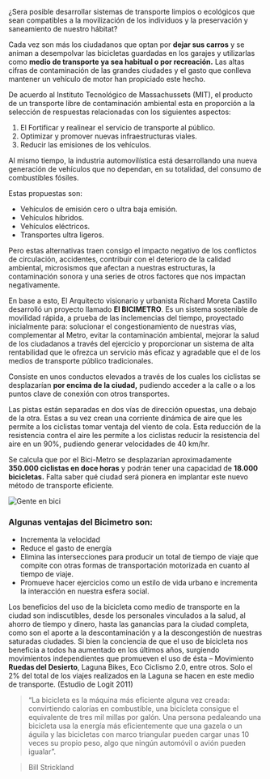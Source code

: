 
¿Sera posible desarrollar sistemas de transporte limpios o ecológicos que sean compatibles a la movilización de los individuos y la preservación y saneamiento de nuestro hábitat?

Cada vez son más los ciudadanos que optan por **dejar sus carros** y se animan a desempolvar las bicicletas guardadas en los garajes y utilizarlas como **medio de transporte ya sea habitual o por recreación.** Las altas cifras de contaminación de las grandes ciudades y el gasto que conlleva mantener un vehículo de motor han propiciado este hecho.

De acuerdo al Instituto Tecnológico de Massachussets (MIT), el producto de un transporte libre de contaminación ambiental esta en proporción a la selección de respuestas relacionadas con los siguientes aspectos:

1. El Fortificar y realinear el servicio de transporte al público.
2. Optimizar y promover nuevas infraestructuras viales.
3. Reducir las emisiones de los vehículos.

Al mismo tiempo, la industria automovilística está desarrollando una nueva generación de vehículos que no dependan, en su totalidad, del consumo de combustibles fósiles.

Estas propuestas son:

- Vehículos de emisión cero o ultra baja emisión.
- Vehículos híbridos.
- Vehículos eléctricos.
- Transportes ultra ligeros.

Pero estas alternativas traen consigo el impacto negativo de los conflictos de circulación, accidentes, contribuir con el deterioro de la calidad ambiental, microsismos que afectan a nuestras estructuras, la contaminación sonora y una series de otros factores que nos impactan negativamente.

En base a esto, El Arquitecto visionario y urbanista Richard Moreta Castillo desarrolló un proyecto llamado **El BICIMETRO**. Es un sistema sostenible de movilidad rápida, a prueba de las inclemencias del tiempo, proyectado inicialmente para: solucionar el congestionamiento de nuestras vías, complementar al Metro, evitar la contaminación ambiental, mejorar la salud de los ciudadanos  a través del ejercicio y proporcionar un sistema de alta rentabilidad que le ofrezca un servicio más eficaz y agradable que el de los medios de transporte público tradicionales.

Consiste en unos conductos elevados a través de los cuales los ciclistas se desplazarían **por encima de la ciudad,** pudiendo acceder a la calle o a los puntos clave de conexión con otros transportes.

Las pistas están separadas en dos vías de dirección opuestas, una debajo de la otra. Estas a su vez crean una corriente dinámica de aire que les permite a los ciclistas tomar ventaja del viento de cola. Esta reducción de la resistencia contra el aire les permite a los ciclistas reducir la resistencia del aire en un 90%, pudiendo generar velocidades de 40 km/hr.

Se calcula que por el Bici-Metro  se desplazarían aproximadamente **350.000 ciclistas en doce horas** y podrán tener una capacidad de **18.000 bicicletas.** Falta saber qué ciudad será pionera en implantar este nuevo método de transporte eficiente.

<img class="img-responsive" src="bicimetro-innovacion-transporte-urbano/gente-en-bici.jpg" alt="Gente en bici">

### Algunas ventajas del Bicimetro son:

* Incrementa la velocidad
* Reduce el gasto de energía
* Elimina las intersecciones  para producir un total de tiempo de viaje que compite con otras formas de transportación motorizada en cuanto al tiempo de viaje.
* Promueve hacer ejercicios como un estilo de vida urbano e incrementa la interacción  en nuestra esfera social.

Los beneficios del uso de la bicicleta como medio de transporte en la ciudad son indiscutibles, desde los personales vinculados a la salud, al ahorro de tiempo y dinero, hasta las ganancias para la ciudad completa, como son el aporte a la descontaminación y a la descongestión de nuestras saturadas ciudades. Si bien la conciencia de que el uso de bicicleta nos beneficia a todos ha aumentado en los últimos años, surgiendo movimientos independientes que promueven el uso de ésta – Movimiento **Ruedas del Desierto**, Laguna Bikes, Eco Ciclismo 2.0, entre otros. Solo el 2% del total de los viajes realizados en la Laguna se hacen en este medio de transporte. (Estudio de Logit 2011)

> “La bicicleta es la máquina más eficiente alguna vez creada: convirtiendo calorías en combustible, una bicicleta consigue el equivalente de tres mil millas por galón. Una persona pedaleando una bicicleta usa la energía más eficientemente que una gazela o un águila y las bicicletas con marco triangular pueden cargar unas 10 veces su propio peso, algo que ningún automóvil o avión pueden igualar”.

> Bill Strickland

